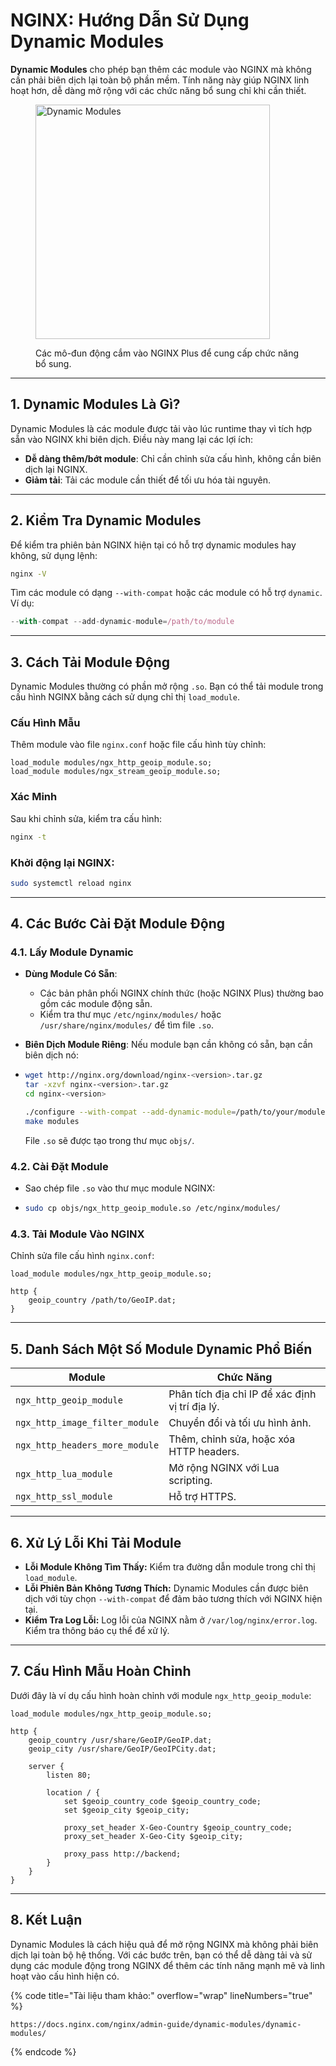 # NGINX: Hướng Dẫn Sử Dụng Dynamic Modules

**Dynamic Modules** cho phép bạn thêm các module vào NGINX mà không cần phải biên dịch lại toàn bộ phần mềm. Tính năng này giúp NGINX linh hoạt hơn, dễ dàng mở rộng với các chức năng bổ sung chỉ khi cần thiết.

<figure><img src="https://docs.nginx.com/nginx/images/nginx-plus-dynamic-module-plug-ins.png" alt="Dynamic Modules" width="375"><figcaption><p>Các mô-đun động cắm vào NGINX Plus để cung cấp chức năng bổ sung.</p></figcaption></figure>



***

## 1. **Dynamic Modules Là Gì?**

Dynamic Modules là các module được tải vào lúc runtime thay vì tích hợp sẵn vào NGINX khi biên dịch. Điều này mang lại các lợi ích:

* **Dễ dàng thêm/bớt module**: Chỉ cần chỉnh sửa cấu hình, không cần biên dịch lại NGINX.
* **Giảm tải**: Tải các module cần thiết để tối ưu hóa tài nguyên.

***

## 2. **Kiểm Tra Dynamic Modules**

Để kiểm tra phiên bản NGINX hiện tại có hỗ trợ dynamic modules hay không, sử dụng lệnh:

```bash
nginx -V
```

Tìm các module có dạng `--with-compat` hoặc các module có hỗ trợ `dynamic`. Ví dụ:

```javascript
--with-compat --add-dynamic-module=/path/to/module
```

***

## 3. **Cách Tải Module Động**

Dynamic Modules thường có phần mở rộng `.so`. Bạn có thể tải module trong cấu hình NGINX bằng cách sử dụng chỉ thị `load_module`.

### **Cấu Hình Mẫu**

Thêm module vào file `nginx.conf` hoặc file cấu hình tùy chỉnh:

```nginx
load_module modules/ngx_http_geoip_module.so;
load_module modules/ngx_stream_geoip_module.so;
```

### **Xác Minh**

Sau khi chỉnh sửa, kiểm tra cấu hình:

```bash
nginx -t
```

### Khởi động lại NGINX:

```bash
sudo systemctl reload nginx
```

***

## 4. **Các Bước Cài Đặt Module Động**

### **4.1. Lấy Module Dynamic**

* **Dùng Module Có Sẵn**:
  * Các bản phân phối NGINX chính thức (hoặc NGINX Plus) thường bao gồm các module động sẵn.
  * Kiểm tra thư mục `/etc/nginx/modules/` hoặc `/usr/share/nginx/modules/` để tìm file `.so`.
* **Biên Dịch Module Riêng**: Nếu module bạn cần không có sẵn, bạn cần biên dịch nó:
*   ```bash
    wget http://nginx.org/download/nginx-<version>.tar.gz
    tar -xzvf nginx-<version>.tar.gz
    cd nginx-<version>

    ./configure --with-compat --add-dynamic-module=/path/to/your/module
    make modules
    ```

    File `.so` sẽ được tạo trong thư mục `objs/`.

### **4.2. Cài Đặt Module**

* Sao chép file `.so` vào thư mục module NGINX:
* ```bash
  sudo cp objs/ngx_http_geoip_module.so /etc/nginx/modules/
  ```

### **4.3. Tải Module Vào NGINX**

Chỉnh sửa file cấu hình `nginx.conf`:

```nginx
load_module modules/ngx_http_geoip_module.so;

http {
    geoip_country /path/to/GeoIP.dat;
}
```

***

## 5. **Danh Sách Một Số Module Dynamic Phổ Biến**

| Module                         | Chức Năng                                       |
| ------------------------------ | ----------------------------------------------- |
| `ngx_http_geoip_module`        | Phân tích địa chỉ IP để xác định vị trí địa lý. |
| `ngx_http_image_filter_module` | Chuyển đổi và tối ưu hình ảnh.                  |
| `ngx_http_headers_more_module` | Thêm, chỉnh sửa, hoặc xóa HTTP headers.         |
| `ngx_http_lua_module`          | Mở rộng NGINX với Lua scripting.                |
| `ngx_http_ssl_module`          | Hỗ trợ HTTPS.                                   |

***

## 6. **Xử Lý Lỗi Khi Tải Module**

* **Lỗi Module Không Tìm Thấy:** Kiểm tra đường dẫn module trong chỉ thị `load_module`.
* **Lỗi Phiên Bản Không Tương Thích:** Dynamic Modules cần được biên dịch với tùy chọn `--with-compat` để đảm bảo tương thích với NGINX hiện tại.
* **Kiểm Tra Log Lỗi:** Log lỗi của NGINX nằm ở `/var/log/nginx/error.log`. Kiểm tra thông báo cụ thể để xử lý.

***

## 7. **Cấu Hình Mẫu Hoàn Chỉnh**

Dưới đây là ví dụ cấu hình hoàn chỉnh với module `ngx_http_geoip_module`:

```nginx
load_module modules/ngx_http_geoip_module.so;

http {
    geoip_country /usr/share/GeoIP/GeoIP.dat;
    geoip_city /usr/share/GeoIP/GeoIPCity.dat;

    server {
        listen 80;

        location / {
            set $geoip_country_code $geoip_country_code;
            set $geoip_city $geoip_city;

            proxy_set_header X-Geo-Country $geoip_country_code;
            proxy_set_header X-Geo-City $geoip_city;

            proxy_pass http://backend;
        }
    }
}
```

***

## 8. **Kết Luận**

Dynamic Modules là cách hiệu quả để mở rộng NGINX mà không phải biên dịch lại toàn bộ hệ thống. Với các bước trên, bạn có thể dễ dàng tải và sử dụng các module động trong NGINX để thêm các tính năng mạnh mẽ và linh hoạt vào cấu hình hiện có.

{% code title="Tài liệu tham khảo:" overflow="wrap" lineNumbers="true" %}
```http
https://docs.nginx.com/nginx/admin-guide/dynamic-modules/dynamic-modules/
```
{% endcode %}

